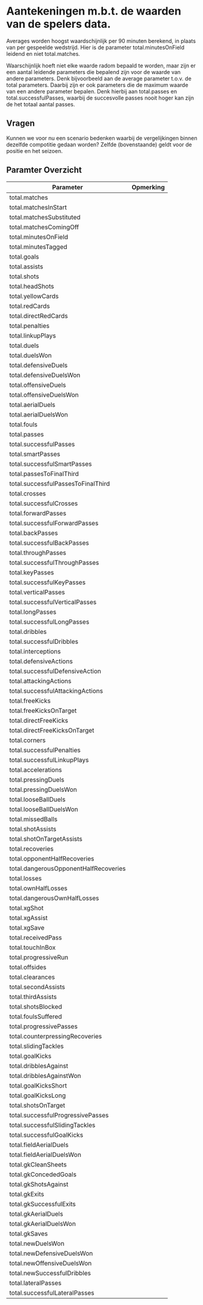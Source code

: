 # Aantekeningen m.b.t. de waarden van de spelers data.

Averages worden hoogst waardschijnlijk per 90 minuten berekend, in plaats van per gespeelde wedstrijd.
Hier is de parameter total.minutesOnField leidend en niet total.matches.

Waarschijnlijk hoeft niet elke waarde radom bepaald te worden, maar zijn er een aantal leidende
parameters die bepalend zijn voor de waarde van andere parameters. Denk bijvoorbeeld aan de average parameter
t.o.v. de total parameters.
Daarbij zijn er ook parameters die de maximum waarde van een andere parameter bepalen. Denk hierbij aan
total.passes en total.successfulPasses, waarbij de succesvolle passes nooit hoger kan zijn de het 
totaal aantal passes.

## Vragen
Kunnen we voor nu een scenario bedenken waarbij de vergelijkingen binnen dezelfde compotitie gedaan worden?
Zelfde (bovenstaande) geldt voor de positie en het seizoen.


## Paramter Overzicht
|Parameter|Opmerking|
|---------|------------------------|
|total.matches|
|total.matchesInStart|
|total.matchesSubstituted|
|total.matchesComingOff|
|total.minutesOnField|
|total.minutesTagged|
|total.goals|
|total.assists|
|total.shots|
|total.headShots|
|total.yellowCards|
|total.redCards|
|total.directRedCards|
|total.penalties|
|total.linkupPlays|
|total.duels|
|total.duelsWon|
|total.defensiveDuels|
|total.defensiveDuelsWon|
|total.offensiveDuels|
|total.offensiveDuelsWon|
|total.aerialDuels|
|total.aerialDuelsWon|
|total.fouls|
|total.passes|
|total.successfulPasses|
|total.smartPasses|
|total.successfulSmartPasses|
|total.passesToFinalThird|
|total.successfulPassesToFinalThird|
|total.crosses|
|total.successfulCrosses|
|total.forwardPasses|
|total.successfulForwardPasses|
|total.backPasses|
|total.successfulBackPasses|
|total.throughPasses|
|total.successfulThroughPasses|
|total.keyPasses|
|total.successfulKeyPasses|
|total.verticalPasses|
|total.successfulVerticalPasses|
|total.longPasses|
|total.successfulLongPasses|
|total.dribbles|
|total.successfulDribbles|
|total.interceptions|
|total.defensiveActions|
|total.successfulDefensiveAction|
|total.attackingActions|
|total.successfulAttackingActions|
|total.freeKicks|
|total.freeKicksOnTarget|
|total.directFreeKicks|
|total.directFreeKicksOnTarget|
|total.corners|
|total.successfulPenalties|
|total.successfulLinkupPlays|
|total.accelerations|
|total.pressingDuels|
|total.pressingDuelsWon|
|total.looseBallDuels|
|total.looseBallDuelsWon|
|total.missedBalls|
|total.shotAssists|
|total.shotOnTargetAssists|
|total.recoveries|
|total.opponentHalfRecoveries|
|total.dangerousOpponentHalfRecoveries|
|total.losses|
|total.ownHalfLosses|
|total.dangerousOwnHalfLosses|
|total.xgShot|
|total.xgAssist|
|total.xgSave|
|total.receivedPass|
|total.touchInBox|
|total.progressiveRun|
|total.offsides|
|total.clearances|
|total.secondAssists|
|total.thirdAssists|
|total.shotsBlocked|
|total.foulsSuffered|
|total.progressivePasses|
|total.counterpressingRecoveries|
|total.slidingTackles|
|total.goalKicks|
|total.dribblesAgainst|
|total.dribblesAgainstWon|
|total.goalKicksShort|
|total.goalKicksLong|
|total.shotsOnTarget|
|total.successfulProgressivePasses|
|total.successfulSlidingTackles|
|total.successfulGoalKicks|
|total.fieldAerialDuels|
|total.fieldAerialDuelsWon|
|total.gkCleanSheets|
|total.gkConcededGoals|
|total.gkShotsAgainst|
|total.gkExits|
|total.gkSuccessfulExits|
|total.gkAerialDuels|
|total.gkAerialDuelsWon|
|total.gkSaves|
|total.newDuelsWon|
|total.newDefensiveDuelsWon|
|total.newOffensiveDuelsWon|
|total.newSuccessfulDribbles|
|total.lateralPasses|
|total.successfulLateralPasses|